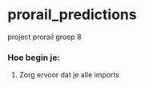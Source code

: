 # prorail_predictions
project prorail groep 8


### Hoe begin je:
 1. Zorg ervoor dat je alle imports